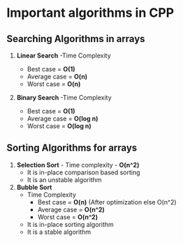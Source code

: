 # Important algorithms in CPP

## Searching Algorithms in arrays
1. **Linear Search**
    -Time Complexity
     - Best case = **O(1)**
     - Average case = **O(n)**
     - Worst case = **O(n)**
   
2. **Binary Search**
    -Time Complexity
     - Best case = **O(1)**
     - Average case = **O(log n)**
     - Worst case = **O(log n)**

## Sorting Algorithms for arrays
1. **Selection Sort** - Time complexity - **O(n^2)**
    - It is in-place comparison based sorting
    - It is an unstable algorithm
2. **Bubble Sort**
    - Time Complexity
      - Best case = **O(n)** (After optimization else O(n^2)
      - Average case = **O(n^2)**
      - Worst case = **O(n^2)**
    - It is in-place sorting algorithm
    - It is a stable algorithm
